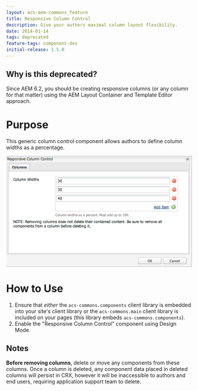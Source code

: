 ```yaml
---
layout: acs-aem-commons_feature
title: Responsive Column Control
description: Give your authors maximal column layout flexibility.
date: 2014-01-14
tags: deprecated
feature-tags: component-dev
initial-release: 1.5.0
---
```


## Why is this deprecated?

Since AEM 6.2, you should be creating responsive columns (or any column for that matter) using the AEM Layout Container and Template Editor approach.


# Purpose

This generic column control component allows authors to define column widths as a percentage.

![Responsive Column Control Dialog](images/dialog.png)


# How to Use

1. Ensure that *either* the `acs-commons.components` client library is embedded into your site's client library or the `acs-commons.main` client library is included on your pages (this library embeds `acs-commons.components`).
2. Enable the "Responsive Column Control" component using Design Mode.

## Notes

**Before removing columns**, delete or move any components from these columns. Once a column is deleted, any component data placed in deleted columns will persist in CRX, however it will be inaccessible to authors and end users, requiring application support team to delete. 